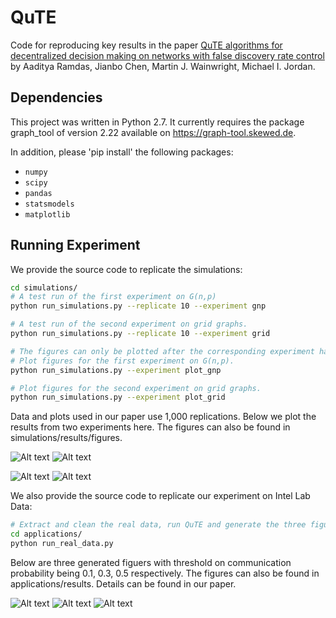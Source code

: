 # QuTE

Code for reproducing key results in the paper [QuTE algorithms for decentralized decision making on networks with false discovery rate control](https://github.com/Jianbo-Lab/QuTE) by Aaditya Ramdas, Jianbo Chen, Martin J. Wainwright, Michael I. Jordan.


## Dependencies

This project was written in Python 2.7. It currently requires the package graph_tool of version 2.22 available on https://graph-tool.skewed.de. 

In addition, please 'pip install' the following packages: 
- `numpy`
- `scipy`
- `pandas`
- `statsmodels`
- `matplotlib`

## Running Experiment

We provide the source code to replicate the simulations:

```bash
cd simulations/
# A test run of the first experiment on G(n,p)
python run_simulations.py --replicate 10 --experiment gnp

# A test run of the second experiment on grid graphs.
python run_simulations.py --replicate 10 --experiment grid

# The figures can only be plotted after the corresponding experiment has been run.
# Plot figures for the first experiment on G(n,p).
python run_simulations.py --experiment plot_gnp

# Plot figures for the second experiment on grid graphs.
python run_simulations.py --experiment plot_grid
```
Data and plots used in our paper use 1,000 replications. Below we plot the results from two experiments here. The figures can also be found in simulations/results/figures.  

![Alt text](https://github.com/Jianbo-Lab/QuTE/blob/master/simulations/results/figures/FDR-Vary-p-rep-1000.png) ![Alt text](https://github.com/Jianbo-Lab/QuTE/blob/master/simulations/results/figures/Power-Vary-p-rep-1000.png)

![Alt text](https://github.com/Jianbo-Lab/QuTE/blob/master/simulations/results/figures/FDR-Vary-c-grid-rep-1000.png) ![Alt text](https://github.com/Jianbo-Lab/QuTE/blob/master/simulations/results/figures/Power-Vary-c-grid-rep-1000.png)

We also provide the source code to replicate our experiment on Intel Lab Data:

```bash
# Extract and clean the real data, run QuTE and generate the three figures.
cd applications/
python run_real_data.py
```
Below are three generated figuers with threshold on communication probability being 0.1, 0.3, 0.5 respectively. The figures can also be found in applications/results. Details can be found in our paper.

![Alt text](https://github.com/Jianbo-Lab/QuTE/blob/master/applications/results/sensor-graph-threshold-0.1.png) ![Alt text](https://github.com/Jianbo-Lab/QuTE/blob/master/applications/results/sensor-graph-threshold-0.3.png) ![Alt text](https://github.com/Jianbo-Lab/QuTE/blob/master/applications/results/sensor-graph-threshold-0.5.png)

